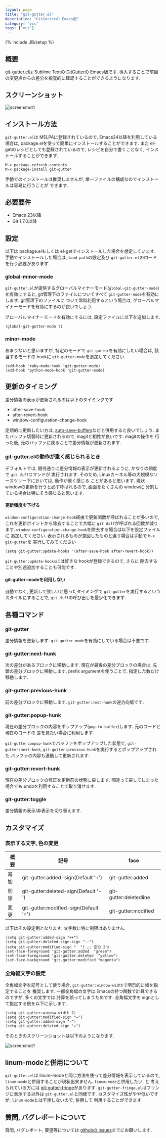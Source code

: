 ```yaml
---
layout: page
title: "git-gutter.el"
description: "GitGutterの Emacs版"
category: "vcs"
tags: ["vcs"]
---
```

{% include JB/setup %}

## 概要

[git-gutter.el](https://github.com/syohex/emacs-git-gutter)は Sublime Textの [GitGutter](https://github.com/jisaacks/GitGutter)の Emacs版です.
導入することで前回の変更点からの差分を視覚的に確認することができるようになります.


## スクリーンショット

![screenshot1](/images/vcs/git-gutter/git-gutter-default.png)


## インストール方法

`git-gutter.el`は MELPAに登録されているので, Emacs24以降を利用している場合は,
package.elを使って簡単にインストールすることができます. また el-getのレシピとしても登録されているので,
レシピを自分で書くことなく, インストールすることができます.


```
M-x package-refresh-contents
M-x package-install git-gutter
```

手動でのインストールは推奨しませんが, 単一ファイルの構成なのでインストールは容易に行うことが
できます.


## 必要要件

* Emacs 23以降
* Git 1.7.0以降


## 設定

以下は package.elもしくは el-getでインストールした場合を想定しています.
手動でインストールした場合は, `load-path`の設定及び `git-gutter.el`のロードを行う必要があります.


### global-minor-mode

`git-gutter.el`が提供するグローバルマイナーモード(`global-git-gutter-mode`)を有効にすると,
git管理下のファイルについてすべて `git-gutter-mode`を有効にします. git管理下のファイルに
ついて常時利用するという場合は, グローバルマイナーモードを有効にするのが良いでしょう.

グローバルマイナーモードを有効にするには, 設定ファイルに以下を追加します.

```common-lisp
(global-git-gutter-mode t)
```

### minor-mode

あまりないと思いますが, 特定のモードで `git-gutter`を有効にしたい場合は,
該当するモードの hookに `git-gutter-mode`を追加してください.

```common-lisp
(add-hook 'ruby-mode-hook 'git-gutter-mode)
(add-hook 'python-mode-hook 'git-gutter-mode)
```

## 更新のタイミング

差分情報の表示が更新されるのは以下のタイミングです.

* after-save-hook
* after-revert-hook
* window-configuration-change-hook


定期的に更新したい方は, [auto-save-buffers](http://0xcc.net/misc/auto-save/)などと併用すると良いでしょう.
またバッファ切替時に更新されるので, magitと相性が良いです. magitの操作を
行った後, 元のバッファに戻ることで差分情報が更新されます.


### git-gutter.elの動作が重く感じられるとき

デフォルトでは, 期待通りに差分情報の表示が更新されるように, かなりの頻度で `git diff`コマンドが
実行されます. そのため, Linuxカーネル等の大規模なソースツリー下においては, 動作が重く感じる
ことがあると思います. 現状 windowの更新を行うと必ず呼ばれるので, 画面をたくさんの windowに
分割している場合は特にそう感じると思います.


#### 更新頻度を下げる
`window-configuration-change-hook`経由で更新関数が呼ばれることが多いので,
これを更新ポイントから除去することで大幅に `git diff`が呼ばれる回数が減ります.
`window-configuration-change-hook`を除去する場合は以下を設定ファイルに
追加してください. 表示されるものが意図したものと違う場合は手動で `M-x git-gutter`を
実行してみてください

```common-lisp
(setq git-gutter:update-hooks '(after-save-hook after-revert-hook))
```

`git-gutter:update-hooks`には好きな hookが登録できるので, さらに
除去することや別途追加することも可能です.


#### git-gutter-modeを利用しない

自動でなく, 更新して欲しいと思ったタイミングで `git-gutter`を実行するという
スタイルにすることで, `git diff`の呼び出しを最少化できます.


## 各種コマンド

### git-gutter

差分情報を更新します. `git-gutter-mode`を有効にしている場合は不要です.

### git-gutter:next-hunk

次の差分があるブロックに移動します. 現在が最後の差分ブロックの場合は, 先頭の差分ブロックに移動します.
prefix argumentを使うことで, 指定した数だけ移動します.

### git-gutter:previous-hunk

前の差分ブロックに移動します. `git-gutter:next-hunk`の逆方向版です.


### git-gutter:popup-hunk

現在の差分ブロックの内容をポップアップ(`pop-to-buffer`)します. 元のコードと現在のコードの
差を見たい場合に利用します.


`git-gutter:popup-hunk`でバッファをポップアップした状態で,
`git-gutter:next-hunk`, `git-gutter:previous-hunk`を実行するとポップアップされた
バッファの内容も連動して更新されます.


### git-gutter:revert-hunk

現在の差分ブロックの修正を更新前の状態に戻します. 間違って戻してしまった場合でも
undoを利用することで取り消せます.


### git-gutter:toggle

差分情報の表示/非表示を切り替えます.


## カスタマイズ

### 表示する文字, 色の変更

<table class="table-striped table-bordered table-condensed">
<thead>
<tr><th>概要</th><th>記号</th><th>face</th></tr>
</thead>
<tbody>
<tr><td>追加</td><td>git-gutter:added-sign(Default '+')   </td><td>git-gutter:added      </td></tr>
<tr><td>削除</td><td>git-gutter:deleted-sign(Default '-') </td><td>git-gutter:deletedline</td></tr>
<tr><td>変更</td><td>git-gutter:modified-sign(Default '=')</td><td>git-gutter:modified   </td></tr>
</tbody>
</table>

以下はその設定例となります. 文字数に特に制限はありません.

```common-lisp
(setq git-gutter:added-sign "++")
(setq git-gutter:deleted-sign-sign "--")
(setq git-gutter:modified-sign "  ") ;; 空白 2つ
(set-face-foreground 'git-gutter:added  "green")
(set-face-foreground 'git-gutter:deleted  "yellow")
(set-face-background 'git-gutter:modified "magenta")
```


### 全角幅文字の設定

全角幅文字を記号として使う場合, `git-gutter:window-width`で明示的に幅を指定することを
推奨します. 一部全角幅の文字は Emacsの持つ関数で計算できるのですが, 多くの文字では
計算を誤ってしまうためです. 全角幅文字を signとして指定する例を以下に示します.


```common-lisp
(setq git-gutter:window-width 2)
(setq git-gutter:modified-sign "⇔")
(setq git-gutter:added-sign "⇒")
(setq git-gutter:deleted-sign "⇐")
```

そのときのスクリーンショットは以下のようになります.

![screenshot1](/images/vcs/git-gutter/git-gutter-fullwidth.png)


## linum-modeと併用について

`git-gutter.el`は linum-modeと同じ方法を使って差分情報を表示しているので,
`linum-mode`と併用することが現状出来ません. `linum-mode`と併用したい, と
考えられている方には [git-gutter-fringe](https://github.com/syohex/emacs-git-gutter-fringe)があります.
`git-gutter-fringe.el`はフリンジに表示する以外は `git-gutter.el`と同様です.
カスタマイズ性がやや低いですが, `linum-mode`とは干渉しないので, 併用して
利用することができます.



## 質問, バグレポートについて

質問, バグレポート, 要望等については [githubの issues](https://github.com/syohex/emacs-git-gutter/issues)までにお願いします.
